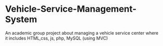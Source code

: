 # Vehicle-Service-Management-System
An academic group project about managing a vehicle service center where it includes HTML,css, js, php, MySQL (using MVC)
